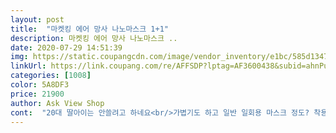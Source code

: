 ```yaml
---
layout: post 
title:  "마켓킹 에어 망사 나노마스크 1+1" 
description: 마켓킹 에어 망사 나노마스크 ..
date: 2020-07-29 14:51:39 
img: https://static.coupangcdn.com/image/vendor_inventory/e1bc/585d1347ad9664b9958adda5067b5f5a04d8b4341f835cb0e92a305b4019.jpg 
linkUrl: https://link.coupang.com/re/AFFSDP?lptag=AF3600438&subid=ahnPublicAsk&pageKey=1711940333&itemId=2913509977&vendorItemId=70902203705&traceid=V0-113-0a9b021b2aa232c2 
categories: [1008] 
color: 5A8DF3 
price: 21900 
author: Ask View Shop 
cont:  "20대 딸아이는 안쓸려고 하네요<br/>가볍기도 하고 일반 일회용 마스크 정도? 착용상태의 느낌으로 생각하시면 될듯해요.<br/><br/>감지덕지인듯<br/>강추입니다.<br/><br/>귀 밴드도 엄청 여유있는데.<br/> 조절까지 할수있는데다가 시원합니다.<br/><br/>귀안아프고 얼굴에 닺는 부분이 적음<br/>난 괜츈 없으면 안될듯<br/>답답고덥습니다<br/>립스틱 안묻어짐<br/>마스크안이 비춰서화운데이션이나 혹시립스틱이 묻어있으면 바깥에 보임<br/>마스크에 화운데이션 묻었을때 주방세제에 씻어서 잘행궈서탈탈털어서  선풍기에살짝말려 썻슴 금방마르네요<br/>말소리잘들리고<br/>반투명 해서 약간 속이 비치는 타잎이라서 많이 시원한듯 보이는데<br/>사람들이 망사 아니냐고 묻는데 겉에선 망사처럼 되었는데 속면은 얇은 천같은게있어요.<br/> 구멍 뽕뽕은 아닌듯... <br/><br/>색상이 좀더 다양해서 고를수있으면 좋을듯<br/>숨쉬기 좋고<br/>시원한바람솔솔잘들어오고<br/>실내계신분들은 퍼팩트일듯<br/>씻어쓰면 괜츈 다만<br/>안경 착용자 인데  김서림 없이<br/>안경꼈는데 김안올라오고<br/>어차피 사람의 호흡의 압력이 쎈게 아니라서 더운공기가 마스크안에 머무르기 때문에<br/>완전 강추입니다.<br/><br/>완전 퍼팩트하진 않치만 이정도도<br/>일단 저처럼 큰 얼굴도 얼굴전체 감싸주고요.<br/><br/>일반 마스크 쓰는거하고는 다르게 편하고 말하기도 수월해요.<br/><br/>조금비싸긴한데 여름내내<br/>하루종일 마스크를 써야되는 물류센터 환경에서 여름용 마스크를 찾던중 구매하게  되었습니다.<br/><br/>호흡하기는 편하고 밴딩 조절이 되어서 그런지 귀는 안아파요.<br/><br/>훅더울땐 땡볕일땐 김올라오고<br/>" 
---
```

